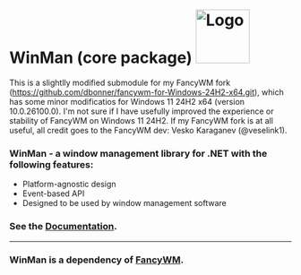 # WinMan (core package) <img src="https://raw.githubusercontent.com/veselink1/winman/master/Resources/Icon.png" alt="Logo" width="96">

This is a slightlly modified submodule for my FancyWM fork (https://github.com/dbonner/fancywm-for-Windows-24H2-x64.git), which has some minor modificatios for Windows 11 24H2 x64 (version 10.0.26100.0).
I'm not sure if I have usefully improved the experience or stability of FancyWM on Windows 11 24H2.
If my FancyWM fork is at all useful, all credit goes to the FancyWM dev: Vesko Karaganev (@veselink1).

### WinMan - a window management library for .NET with the following features:
 - Platform-agnostic design
 - Event-based API
 - Designed to be used by window management software

### See the [Documentation](https://veselink1.github.io/winman/WinMan.html).

---
### WinMan is a dependency of [FancyWM](https://www.microsoft.com/en-us/p/fancywm/9p1741lkhqs9).
